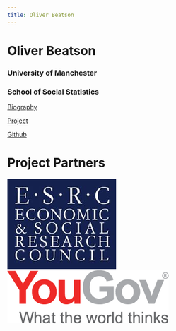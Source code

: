 ```yaml
---
title: Oliver Beatson
---
```


# Oliver Beatson

### University of Manchester

### School of Social Statistics

[Biography](https://gyob1908.github.io/bio)

[Project](https://gyob1908.github.io/project)

[Github](https://github.com/gyob1908)

# Project Partners

![ESRC Logo](https://raw.githubusercontent.com/gyob1908/gyob1908.github.io/master/ESRC%20Logo.jpg) ![YouGov Logo](https://raw.githubusercontent.com/gyob1908/gyob1908.github.io/master/YouGov-Logo.png)

